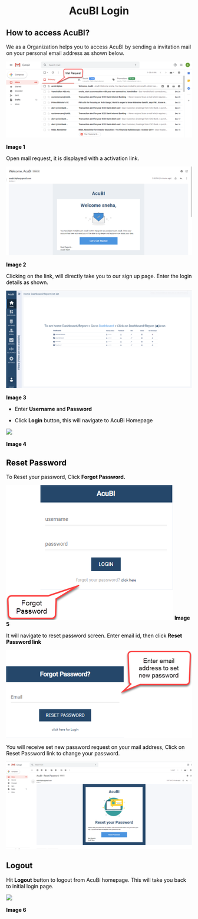 
 
<center><h1>AcuBI Login</h1></center>


##  How to access AcuBI?


We as a Organization helps you to access  AcuBI by sending a invitation mail on your personal email address as shown below. 


![enter image description here](https://raw.githubusercontent.com/sv18042016/fp1/311b38f5dc38623d9e5d7ad399b080eff943e655/images/New_version5/UD_Acubi_Login2.png)

<b><font color = "Black"> Image 1</b>

Open mail request, it is displayed with a activation link.

![enter image description here](https://raw.githubusercontent.com/sv18042016/fp1/c91a926156b87ab9716f0bb33f208e23f0aee55b/images/New_version5/UD_Acubi_Login.png)

<b><font color = "Black"> Image 2</b>

Clicking on the link, will directly take you to our sign up page. Enter the login details as shown.


![enter image description here](https://raw.githubusercontent.com/sv18042016/fp1/bb5d4c9f6814109a9645827e267e716c0d044c2a/images/New_version5/Homepage_v5.png)

<b><font color = "Black"> Image 3</b>

-  Enter  <b>Username</b> and <b>Password</b>

- Click  <b>Login</b> button, this will navigate to AcuBi  Homepage

![
](https://raw.githubusercontent.com/sv18042016/fp1/master/images/New_version5/Homepage_v5.png)

<b><font color = "Black"> Image 4</b>

## Reset Password

  To Reset your password, Click <b>Forgot Password.</b>
  
![enter image description here](https://raw.githubusercontent.com/sv18042016/fp1/d699fdaa0ce671092b5221c2b237a80837b2e442/images/New_version5/UD_Acubi_Login1.png)
 <b><font color = "Black"> Image 5</b>

  It will navigate to reset password screen. Enter email id, then click <b>Reset Password link</b> 
  
![enter image description here](https://raw.githubusercontent.com/sv18042016/fp1/d4e2f8591d8f987195c49e386f89047fa0c3ebde/images/New_version5/UD_Acubi_Login4.png)

You will receive set new password request on your mail address, Click on Reset Password link to change your password.

![enter image description here](https://raw.githubusercontent.com/sv18042016/fp1/00c10228ec99c2ee429306bf1259db8dc30e1665/images/New_version5/UD_Acubi_Login5.png)

## Logout

Hit <b>Logout</b> button to logout from AcuBi homepage. This will take you back to initial login page.

![
](https://raw.githubusercontent.com/sv18042016/fp1/master/images/New_version5/UD_Logout.png)

<b><font color = "Black"> Image 6</b>

<!--stackedit_data:
eyJoaXN0b3J5IjpbMTAwNDk5MzkzOSwtMjA3ODQyNjg4MSw5Nj
QzMzU4MywtNTI0MjAxOTc1LDIxMjQ1OTk0NDAsLTExNjM2NjAx
MjMsNDUzODk4OTI0LDYyNDg0NjU2NCwtMTgxNzQ2ODAwNCwxMD
M5Mzg1NTk1LDE3Mjk1NjM3ODEsMTg0MzQ1OTIwNSwyMTA4MzIw
MzUzLC02ODYyODk3NTEsLTE0NDQ2NjE5MTksMTMzNDcwMTc3NS
wtNzU0MjM0NzAsMTc5MzM1NTk1OSwtODIwMDI3ODA5XX0=
-->